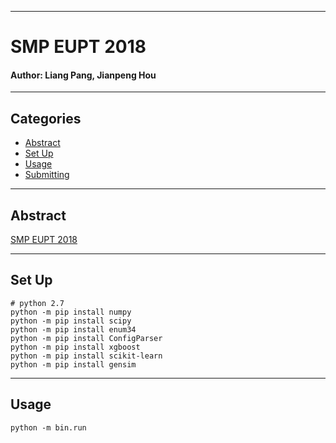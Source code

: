 ****

#	SMP EUPT 2018

#### Author: Liang Pang, Jianpeng Hou

****

##	Categories
-	[Abstract](#abstract)
-   [Set Up](#setup)
-   [Usage](#usage)
-   [Submitting](#submitting)

****

##	<a name="abstract"> Abstract </a>

[SMP EUPT 2018](https://biendata.com/competition/smpeupt2018/)

****

##  <a name="setup"> Set Up </a>

```Shell
# python 2.7
python -m pip install numpy
python -m pip install scipy
python -m pip install enum34
python -m pip install ConfigParser
python -m pip install xgboost
python -m pip install scikit-learn
python -m pip install gensim
```

****

##	<a name="usage"> Usage </a>

```Shell
python -m bin.run
```